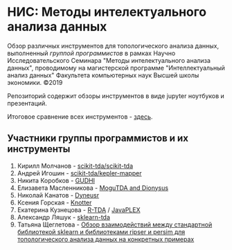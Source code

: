 # НИС: Методы интелектуального анализа данных
Обзор различных инструментов для топологического анализа данных, выполненный _группой программистов_ в рамках Научно Исследовательского Семинара "Методы интелектуального анализа данных", проводимому на магистерской программе "Интеллектуальный анализ данных" Факультета компьютерных наук Высшей школы экономики. &copy;2019

Репозиторий содержит обзоры инструментов в виде jupyter ноутбуков и презентаций.

Итоговое сравнение всех инструментов - [здесь](survey.pptx).

## Участники группы программистов и их инструменты

1. Кирилл Молчанов - [scikit-tda/scikit-tda](scikit-tda)
2. Андрей Игошин - [scikit-tda/kepler-mapper](kepler-mapper)
3. Никита Коробков - [GUDHI](gudhi)
4. Елизавета Масленникова - [MoguTDA and Dionysus](mogutda_&_dionysus)
5. Николай Канатов - [Dyneusr](dyneusr)
6. Ксения Горская - [Knotter](knotter)
7. Екатерина Кузнецова - [R-TDA](rtda-javaplex) / [JavaPLEX](rtda-javaplex)
8.  Александр Ляшук - [sklearn-tda](sklearn-tda)
9. Татьяна Щеглетова - [Обзор взаимодействий между стандартной библиотекой sklearn и библиотеками ripser и persim для топологического анализа данных на конкретных примерах](analysis)
